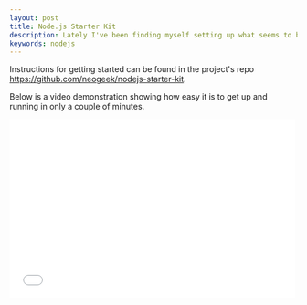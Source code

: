 ```yaml
---
layout: post
title: Node.js Starter Kit
description: Lately I've been finding myself setting up what seems to be the same Node.js application over and over again. In an effort to mitigate some of the initial setup of these sometimes one-off projects I've released a very simple to use starter kit.
keywords: nodejs
---
```


Instructions for getting started can be found in the project's repo <https://github.com/neogeek/nodejs-starter-kit>.

Below is a video demonstration showing how easy it is to get up and running in only a couple of minutes.

<div class="video">
    <iframe src="//player.vimeo.com/video/102191475" width="500" height="313" frameborder="0" webkitallowfullscreen mozallowfullscreen allowfullscreen></iframe>
</div>
